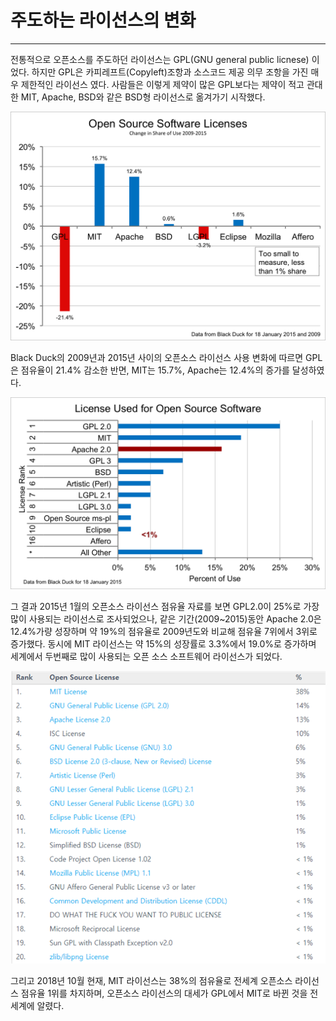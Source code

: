 # 주도하는 라이선스의 변화

---

전통적으로 오픈소스를 주도하던 라이선스는 GPL\(GNU general public licnese\) 이었다. 하지만 GPL은 카피레프트\(Copyleft\)조항과 소스코드 제공 의무 조항을 가진 매우 제한적인 라이선스 였다. 사람들은 이렇게 제약이 많은 GPL보다는 제약이 적고 관대한 MIT, Apache, BSD와 같은 BSD형 라이선스로 옮겨가기 시작했다.

![](/assets/License_Change_09-15.png)

Black Duck의 2009년과 2015년 사이의 오픈소스 라이선스 사용 변화에 따르면 GPL은 점유율이 21.4% 감소한 반면, MIT는 15.7%, Apache는 12.4%의 증가를 달성하였다.

![](/assets/License_Ranking_2015_january.png)

그 결과 2015년 1월의 오픈소스 라이선스 점유율 자료를 보면 GPL2.0이 25%로 가장 많이 사용되는 라이선스로 조사되었으나, 같은 기간\(2009~2015\)동안 Apache 2.0은 12.4%가량 성장하며 약 19%의 점유율로 2009년도와 비교해 점유율 7위에서 3위로 증가했다. 동시에 MIT 라이선스는 약 15%의 성장률로 3.3%에서 19.0%로 증가하며 세계에서 두번째로 많이 사용되는 오픈 소스 소프트웨어 라이선스가 되었다.

![](/assets/image01.png)

그리고 2018년 10월 현재, MIT 라이선스는 38%의 점유율로 전세계 오픈소스 라이선스 점유율 1위를 차지하며,  오픈소스 라이선스의 대세가 GPL에서 MIT로 바뀐 것을 전세계에 알렸다.

